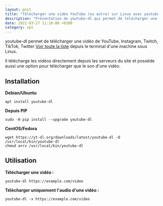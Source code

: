 ```yaml
---
layout: post
title: "Télécharger une vidéo YouTube (ou autre) sur Linux avec youtube-dl"
description: "Présentation de youtube-dl qui permet de télécharger une vidéo YouTube (ou autre) depuis son terminal Linux."
date: 2022-03-27 11:10:00 +0100
category: vps
---
```


youtube-dl permet de télécharger une vidéo de YouTube, Instagram, Twitch, TikTok, Twitter [Voir toute la liste](https://ytdl-org.github.io/youtube-dl/supportedsites.html) depuis le terminal d'une machine sous Linux.

Il télécharge les vidéos directement depuis les serveurs du site et possède aussi une option pour télécharger que le son d'une vidéo.

## Installation

**Debian/Ubuntu**

```
apt install youtube-dl
```

**Depuis PIP**

```
sudo -H pip install --upgrade youtube-dl
```

**CentOS/Fedora**

```
wget https://yt-dl.org/downloads/latest/youtube-dl -O /usr/local/bin/youtube-dl
chmod a+rx /usr/local/bin/youtube-dl
```

## Utilisation

**Télécharger une vidéo :**

```
youtube-dl https://example.com/video
```

**Télécharger uniquement l'audio d'une vidéo :**

```
youtube-dl -x https://example.com/video
```